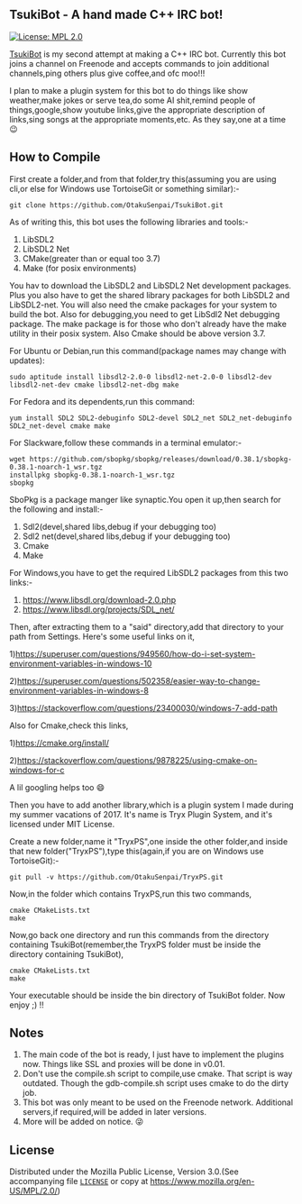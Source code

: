 TsukiBot - A hand made C++ IRC bot!
-----------------------------------

[![License: MPL 2.0](https://img.shields.io/badge/License-MPL%202.0-brightgreen.svg)](https://opensource.org/licenses/MPL-2.0)

[TsukiBot](https://github.com/OtakuSenpai/TsukiBot) is my second attempt at making a C++ IRC bot. Currently this bot joins a channel on Freenode and accepts commands to join additional channels,ping others plus give coffee,and ofc moo!!!

I plan to make a plugin system for this bot to do things like show weather,make jokes or serve tea,do some AI shit,remind people of things,google,show youtube links,give the appropriate description of links,sing songs at the appropriate moments,etc.
As they say,one at a time 😉

How to Compile
--------------

First create a folder,and from that folder,try this(assuming you are using cli,or else for Windows use TortoiseGit or something similar):-

```
git clone https://github.com/OtakuSenpai/TsukiBot.git

```

As of writing this, this bot uses the following libraries and tools:- 

1) LibSDL2
2) LibSDL2 Net
3) CMake(greater than or equal too 3.7)
4) Make (for posix environments)


 You hav to download the LibSDL2 and LibSDL2 Net development packages. Plus you also have to get the shared library packages for both LibSDL2 and LibSDL2-net. You will also need the cmake packages for your system to 
build the bot. Also for debugging,you need to get LibSdl2 Net debugging package. The make package is for those who don't already have the make utility in their posix system. Also Cmake should be above version 3.7.


For Ubuntu or Debian,run this command(package names may change with updates):

```
sudo aptitude install libsdl2-2.0-0 libsdl2-net-2.0-0 libsdl2-dev libsdl2-net-dev cmake libsdl2-net-dbg make

```

For Fedora and its dependents,run this command:

```
yum install SDL2 SDL2-debuginfo SDL2-devel SDL2_net SDL2_net-debuginfo SDL2_net-devel cmake make

```
For Slackware,follow these commands in a terminal emulator:-

```
wget https://github.com/sbopkg/sbopkg/releases/download/0.38.1/sbopkg-0.38.1-noarch-1_wsr.tgz
installpkg sbopkg-0.38.1-noarch-1_wsr.tgz
sbopkg

```

SboPkg is a package manger like synaptic.You open it up,then search for the following and install:-

1) Sdl2(devel,shared libs,debug if your debugging too)
2) Sdl2 net(devel,shared libs,debug if your debugging too)
3) Cmake
4) Make

For Windows,you have to get the required LibSDL2 packages from this two links:-
1) https://www.libsdl.org/download-2.0.php
2) https://www.libsdl.org/projects/SDL_net/

Then, after extracting them to a "said" directory,add that directory to your path from Settings.
Here's some useful links on it, 

1)https://superuser.com/questions/949560/how-do-i-set-system-environment-variables-in-windows-10

2)https://superuser.com/questions/502358/easier-way-to-change-environment-variables-in-windows-8

3)https://stackoverflow.com/questions/23400030/windows-7-add-path
 
Also for Cmake,check this links,

1)https://cmake.org/install/

2)https://stackoverflow.com/questions/9878225/using-cmake-on-windows-for-c

A lil googling helps too 😄

Then you have to add another library,which is a plugin system I made during my summer vacations of 2017. It's name is Tryx Plugin System, and it's licensed under MIT License.

Create a new folder,name it "TryxPS",one inside the other folder,and inside that new folder("TryxPS"),type this(again,if you are on Windows use TortoiseGit):-

```
git pull -v https://github.com/OtakuSenpai/TryxPS.git

```
Now,in the folder which contains TryxPS,run this two commands,

```
cmake CMakeLists.txt
make

```

Now,go back one directory and run this commands from the directory containing TsukiBot(remember,the TryxPS folder must be inside the directory containing TsukiBot),

```
cmake CMakeLists.txt
make

```

Your executable should be inside the bin directory of TsukiBot folder. Now enjoy ;) !!

Notes
-----

1) The main code of the bot is ready, I just have to implement the plugins now. Things like SSL and proxies will be done in v0.01.
2) Don't use the compile.sh script to compile,use cmake. That script is way outdated. Though the gdb-compile.sh script uses cmake to do the dirty job.
3) This bot was only meant to be used on the Freenode network. Additional servers,if required,will be added in later versions.
4) More will be added on notice. 😜

License
-------

 Distributed under the Mozilla Public License, Version 3.0.(See accompanying file [`LICENSE`](./LICENSE) or copy at https://www.mozilla.org/en-US/MPL/2.0/)

